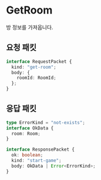 # GetRoom

방 정보를 가져옵니다.

## 요청 패킷

```typescript
interface RequestPacket {
  kind: "get-room";
  body: {
    roomId: RoomId;
  };
}
```

## 응답 패킷

```typescript
type ErrorKind = "not-exists";
interface OkData {
  room: Room;
}

interface ResponsePacket {
  ok: boolean;
  kind: "start-game";
  body: OkData | Error<ErrorKind>;
}
```

